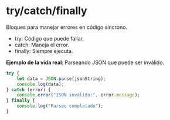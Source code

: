 # try/catch/finally

Bloques para manejar errores en código síncrono.

- try: Código que puede fallar.
- catch: Maneja el error.
- finally: Siempre ejecuta.

**Ejemplo de la vida real**: Parseando JSON que puede ser inválido.

```javascript
try {
    let data = JSON.parse(jsonString);
    console.log(data);
} catch (error) {
    console.error("JSON inválido:", error.message);
} finally {
    console.log("Parseo completado");
}
```